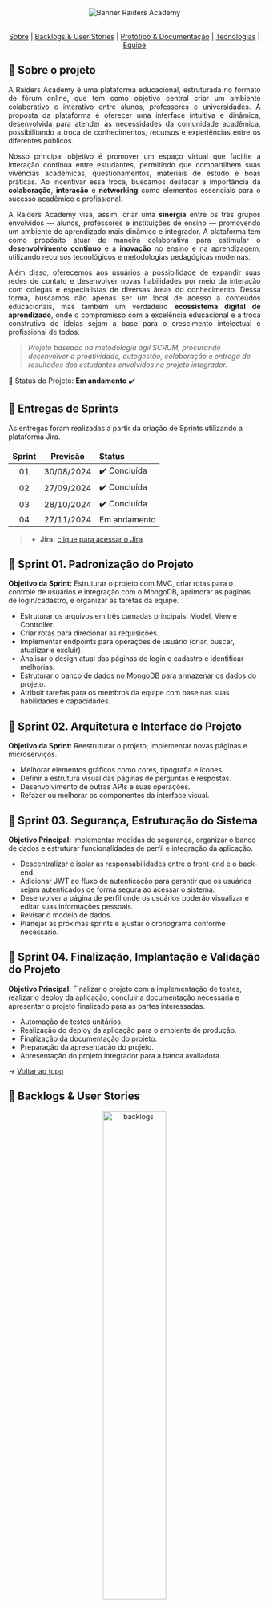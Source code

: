 <div align="center">
    
 <img src="https://i.imgur.com/7rV3s0t.jpg" alt="Banner Raiders Academy">

</div>


<br id="topo">
<p align="center">
    <a href="#sobre">Sobre</a>  |  
    <a href="#backlogs">Backlogs & User Stories</a>  |  
    <a href="#prototipo">Protótipo & Documentação</a>  |  
    <a href="#tecnologias">Tecnologias</a>  |  
    <a href="#equipe">Equipe</a>
</p>

<span id="sobre">

## :bookmark_tabs: Sobre o projeto
<div align="justify">
A Raiders Academy é uma plataforma educacional, estruturada no formato de fórum online, que tem como objetivo central criar um ambiente colaborativo e interativo entre alunos, professores e universidades. A proposta da plataforma é oferecer uma interface intuitiva e dinâmica, desenvolvida para atender às necessidades da comunidade acadêmica, possibilitando a troca de conhecimentos, recursos e experiências entre os diferentes públicos.

Nosso principal objetivo é promover um espaço virtual que facilite a interação contínua entre estudantes, permitindo que compartilhem suas vivências acadêmicas, questionamentos, materiais de estudo e boas práticas. Ao incentivar essa troca, buscamos destacar a importância da **colaboração**, **interação** e **networking** como elementos essenciais para o sucesso acadêmico e profissional.

A Raiders Academy visa, assim, criar uma **sinergia** entre os três grupos envolvidos — alunos, professores e instituições de ensino — promovendo um ambiente de aprendizado mais dinâmico e integrador. A plataforma tem como propósito atuar de maneira colaborativa para estimular o **desenvolvimento contínuo** e a **inovação** no ensino e na aprendizagem, utilizando recursos tecnológicos e metodologias pedagógicas modernas.

Além disso, oferecemos aos usuários a possibilidade de expandir suas redes de contato e desenvolver novas habilidades por meio da interação com colegas e especialistas de diversas áreas do conhecimento. Dessa forma, buscamos não apenas ser um local de acesso a conteúdos educacionais, mas também um verdadeiro **ecossistema digital de aprendizado**, onde o compromisso com a excelência educacional e a troca construtiva de ideias sejam a base para o crescimento intelectual e profissional de todos.
</div>

> _Projeto baseado na metodologia ágil SCRUM, procurando desenvolver a proatividade, autogestão, colaboração e entrega de resultados dos estudantes envolvidos no projeto integrador._

:pushpin: Status do Projeto: **Em andamento** :heavy_check_mark:

## 🏁 Entregas de Sprints
As entregas foram realizadas a partir da criação de Sprints utilizando a plataforma Jira.

| Sprint | Previsão | Status |
|:--:|:----------:|:----------------|
| 01 | 30/08/2024 | ✔️ Concluída    |
| 02 | 27/09/2024 | ✔️ Concluída    |
| 03 | 28/10/2024 | ✔️ Concluída    |
| 04 | 27/11/2024 |     Em andamento |

>    - **Jira:** [clique para acessar o Jira](https://lucassantosgomes02-1730328942110.atlassian.net/jira/software/projects/SCRUM/boards/1/timeline)

## 🏁 Sprint 01. Padronização do Projeto

**Objetivo da Sprint:** Estruturar o projeto com MVC, criar rotas para o controle de usuários e integração com o MongoDB, aprimorar as páginas de login/cadastro, e organizar as tarefas da equipe.

- Estruturar os arquivos em três camadas principais: Model, View e Controller.
- Criar rotas para direcionar as requisições.
- Implementar endpoints para operações de usuário (criar, buscar, atualizar e excluir).
- Analisar o design atual das páginas de login e cadastro e identificar melhorias.
- Estruturar o banco de dados no MongoDB para armazenar os dados do projeto.
- Atribuir tarefas para os membros da equipe com base nas suas habilidades e capacidades.


## 🏁 Sprint 02. Arquitetura e Interface do Projeto

**Objetivo da Sprint:** Reestruturar o projeto, implementar novas páginas e microserviços.

- Melhorar elementos gráficos como cores, tipografia e ícones.
- Definir a estrutura visual das páginas de perguntas e respostas.
- Desenvolvimento de outras APIs e suas operações.
- Refazer ou melhorar os componentes da interface visual.

## 🏁 Sprint 03. Segurança, Estruturação do Sistema

**Objetivo Principal:** Implementar medidas de segurança, organizar o banco de dados e estruturar funcionalidades de perfil e integração da aplicação.

- Descentralizar e isolar as responsabilidades entre o front-end e o back-end.
- Adicionar JWT ao fluxo de autenticação para garantir que os usuários sejam autenticados de forma segura ao acessar o sistema.
- Desenvolver a página de perfil onde os usuários poderão visualizar e editar suas informações pessoais.
- Revisar o modelo de dados.
- Planejar as próximas sprints e ajustar o cronograma conforme necessário.

## 🏁 Sprint 04. Finalização, Implantação e Validação do Projeto

**Objetivo Principal:** Finalizar o projeto com a implementação de testes, realizar o deploy da aplicação, concluir a documentação necessária e apresentar o projeto finalizado para as partes interessadas.

- Automação de testes unitários.
- Realização do deploy da aplicação para o ambiente de produção.
- Finalização da documentação do projeto.
- Preparação da apresentação do projeto.
- Apresentação do projeto integrador para a banca avaliadora.

→ [Voltar ao topo](#topo)

## :dart: Backlogs & User Stories
<span id="backlogs">
<div align="center">
<img src="https://i.ibb.co/yQ62mLJ/1.png" alt="backlogs" width=50%></a>
<img src="https://i.ibb.co/QfMm5b2/2.png" alt="backlogs" width=50%></a>
<img src="https://i.ibb.co/Hq1s96S/14.png" alt="14" width=50%></a>
</div>

> 🔗 - **Jira:** [clique para acessar o Jira](https://lucassantosgomes02-1730328942110.atlassian.net/jira/software/projects/SCRUM/boards/1/timeline)
</div>

→ [Voltar ao topo](#topo)

<span id="prototipo">

## :desktop_computer: Protótipo & Documentação
    
Por conta da arquitetura orientada a microsserviços adotada neste projeto, houve a descentralização de responsabilidades entre o front-end e o back-end, garantindo que as funcionalidades fossem integradas a partir do consumo das APIs disponíveis, onde a documentação de microsserviços, um dos requisitos não funcionais desejados para o projeto, foi aplicada durante o desenvolvimento do projeto, utilizando ferramentas como o Swagger, mapeando os endpoints das API criadas no projeto.
Para outras documentações do projeto foram condensadas em arquivo PDF.
    
> 🔗 **Links gerais** <br>
>    - **Frontend:** [clique para acessar o front-end](https://github.com/evllinlima/RaidersAcademy-frontend/tree/main/raider-acad)
>    - **Backend:** [clique para acessar o back-end](https://github.com/evllinlima/RaidersAcademy-backend)
>    - **Jira:** [clique para acessar o Jira](https://lucassantosgomes02-1730328942110.atlassian.net/jira/software/projects/SCRUM/boards/1/timeline)
>    - **Documentação:** [clique para acessar o PDF](https://github.com/evllinlima/RaidersAcademy-frontend/blob/main/raider-acad/RaidersAcademyDocs.docx)
>    - **Apresentação:** [clique para acessar a apresentação do projeto](https://github.com/evllinlima/RaidersAcademy-frontend/blob/main/raider-acad/RaidersApresentacao.pdf)


→ [Voltar ao topo](#topo)

<span id="tecnologias">

## 🛠️ Tecnologias

As seguintes ferramentas, linguagens, bibliotecas e tecnologias foram usadas na construção do projeto interdisciplinar:

<img src="https://img.shields.io/badge/Figma-CED4DA?style=for-the-badge&logo=figma&logoColor=DC143C" alt="Figma"/> 
<img src="https://img.shields.io/badge/TypeScript-CED4DA?style=for-the-badge&logo=typescript&logoColor=007ACC" alt="Typescript"/>
<img src="https://img.shields.io/badge/HTML5-CED4DA?style=for-the-badge&logo=html5&logoColor=E34F26" alt="HTML"/> 
<img src="https://img.shields.io/badge/CSS3-CED4DA?style=for-the-badge&logo=css3&logoColor=1572B6" alt="CSS"/> 	
<img src="https://img.shields.io/badge/Node.js-CED4DA?style=for-the-badge&logo=nodedotjs&logoColor=339933" alt="Node"/>
<img src="https://img.shields.io/badge/javascript-CED4DA?style=for-the-badge&logo=javascript&logoColor=DC143C" alt="JavaScript"/><br>
<img src="https://img.shields.io/badge/MongoDB-CED4DA?style=for-the-badge&logo=mongodb&logoColor=4EA94B" alt="MongoDB"/>
<img src="https://img.shields.io/badge/VS_Code-CED4DA?style=for-the-badge&logo=visual%20studio%20code&logoColor=0078D4" alt="VS Code"/> 
<img src="https://img.shields.io/badge/GitHub-CED4DA?style=for-the-badge&logo=github&logoColor=20232A" alt="GitHub"/>
<img src="https://img.shields.io/badge/Vercel-CED4DA?style=for-the-badge&logo=vercel&logoColor=DC143C" alt="Vercel"/>
    
→ [Voltar ao topo](#topo)

<span id="equipe">

## :busts_in_silhouette: Equipe

| Função          | Membro                   |  Conecte-se                  |
|-----------------|--------------------------|----------------------------------------------------------------------------------------------------------------------|
|   Product Owner | Évellin de Lima Jacinto  | [![GitHub Badge](https://img.shields.io/badge/GitHub-000000?style=flat&logo=github)](https://github.com/evllinlima)  |
|   Dev Team      | Gabriel Henrique Joia    | [![GitHub Badge](https://img.shields.io/badge/GitHub-000000?style=flat&logo=github)](https://github.com/GabrielHJoia)|
|   Scrum Master  | João Alberto Pivetta     | [![GitHub Badge](https://img.shields.io/badge/GitHub-000000?style=flat&logo=github)](https://github.com/joaopivetta) |
|   Dev Team      | Lucas Santo Gomes        | [![GitHub Badge](https://img.shields.io/badge/GitHub-000000?style=flat&logo=github)](https://github.com/lucassantosgomes02) |

→ [Voltar ao topo](#topo)
